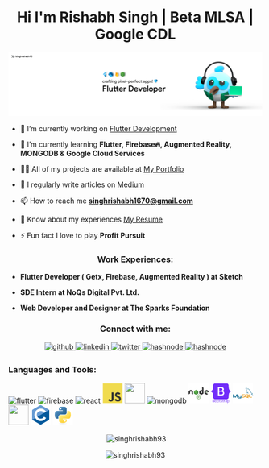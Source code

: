 
<h1 align="center">Hi I'm Rishabh Singh | Beta MLSA | Google CDL </h1>
<!-- <h3 align="center">An Aspiring Software Developer from India</h3> -->
<p align="center"><img align="centre width="400" src="LinkedIn cover (1).png"></p>

- 🔭 I’m currently working on [Flutter Development](https://github.com/singhrishabh93/flutter_basics)

- 🌱 I’m currently learning **Flutter, Firebase🔥, Augmented Reality, MONGODB & Google Cloud Services**

- 👨‍💻 All of my projects are available at [My Portfolio](http://bit.ly/rishabh-portfolio)

- 📝 I regularly write articles on [Medium](https://medium.com/@singhrishabh1670)

- 📫 How to reach me **singhrishabh1670@gmail.com**

- 📄 Know about my experiences [My Resume](https://docs.google.com/document/d/1125WOeFZF57REO3EKAk8cjl9uQ_4DfVxrjTDzI6lSoA/edit?usp=sharing)

- ⚡ Fun fact I love to play **Profit Pursuit**


<h3 align="center">Work Experiences:</h3>
<p align="center">
  
- **Flutter Developer ( Getx, Firebase, Augmented Reality ) at Sketch**
  
- **SDE Intern at NoQs Digital Pvt. Ltd.**

- **Web Developer and Designer at The Sparks Foundation**

<h3 align="center">Connect with me:</h3>
<div align="center">
<a href="https://github.com/singhrishabh93" target="_blank">
<img src=https://img.shields.io/badge/github-%2324292e.svg?&style=for-the-badge&logo=github&logoColor=white alt=github style="margin-bottom: 5px;" />
</a>
<a href="https://linkedin.com/in/singhrishabh1670" target="_blank">
<img src=https://img.shields.io/badge/linkedin-%231E77B5.svg?&style=for-the-badge&logo=linkedin&logoColor=white alt=linkedin style="margin-bottom: 5px;" />
</a>
<a href="https://twitter.com/singhrishabh93" target="_blank">
<img src=https://img.shields.io/badge/twitter-%2300acee.svg?&style=for-the-badge&logo=twitter&logoColor=white alt=twitter style="margin-bottom: 5px;" />
</a>
<a href="https://medium.com/@singhrishabh1670" target="_blank">
<img src=https://img.shields.io/badge/Medium-12100E?style=for-the-badge&logo=medium&logoColor=white alt=hashnode style="margin-bottom: 5px;" />
</a>  
<a href="https://instagram.com/singhrishabh1670" target="_blank">
<img src=https://img.shields.io/badge/Instagram-E4405F?style=for-the-badge&logo=instagram&logoColor=white alt=hashnode style="margin-bottom: 5px;" />
</a> 
</div>  


<h3 align="left">Languages and Tools:</h3>
<p align="left">
  <img src="https://www.vectorlogo.zone/logos/flutterio/flutterio-icon.svg" alt="flutter" width="40" height="40"/>
  <img src="https://www.vectorlogo.zone/logos/firebase/firebase-icon.svg" alt="firebase" width="40" height="40"/>
  <img src="https://www.vectorlogo.zone/logos/reactjs/reactjs-icon.svg" alt="react" width="40" height="40"/>
  <img src="https://raw.githubusercontent.com/devicons/devicon/master/icons/javascript/javascript-original.svg" width="40" height="40" />
  <img src = "https://camo.githubusercontent.com/a13ca5b988ada41839ebe4f88455e63419a1b56fcb5eda207794cd1649a61d2c/68747470733a2f2f7777772e766563746f726c6f676f2e7a6f6e652f6c6f676f732f676574706f73746d616e2f676574706f73746d616e2d69636f6e2e737667" width="40" height="40" />
  <img src="https://www.vectorlogo.zone/logos/mongodb/mongodb-icon.svg" alt="mongodb" width="40" height="40"/>
  <img src = "https://raw.githubusercontent.com/devicons/devicon/master/icons/nodejs/nodejs-original-wordmark.svg" width="40" height="40" />
<img src = "https://raw.githubusercontent.com/devicons/devicon/master/icons/bootstrap/bootstrap-plain-wordmark.svg" width="40" height="40" />
<img src = "https://raw.githubusercontent.com/devicons/devicon/master/icons/mysql/mysql-original-wordmark.svg" width="40" height="40" />
<img src = "https://camo.githubusercontent.com/5f675d7f25e0b706790a667aea70e6ca54c8ddb55fdbed851ab95884e51c7c9f/68747470733a2f2f7777772e766563746f726c6f676f2e7a6f6e652f6c6f676f732f756e69747933642f756e69747933642d69636f6e2e737667" width="40" height="40" />
  <img src="https://raw.githubusercontent.com/devicons/devicon/master/icons/c/c-original.svg" alt="c" width="40" height="40"/>
  <img src="https://raw.githubusercontent.com/devicons/devicon/master/icons/python/python-original.svg" alt="python" width="40" height="40"/>
</p>


<!--<p><img align="left" src="https://github-readme-stats.vercel.app/api/top-langs?username=singhrishabh93&show_icons=true&locale=en&layout=compact" alt="singhrishabh93" /></p>-->

<p align="center">&nbsp;<img align="center" src="https://github-readme-stats.vercel.app/api?username=singhrishabh93&langs_count=8&count_private=true&layout=compact&theme=react&hide_border=true&bg_color=0D1117&show_icons=true&locale=en" alt="singhrishabh93" /></p>

<p align="center"><img align="center" src="https://github-readme-streak-stats.herokuapp.com/?user=singhrishabh93&&langs_count=8&count_private=true&layout=compact&theme=react&hide_border=true&bg_color=0D1117" alt="singhrishabh93"  /></p>

